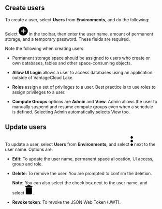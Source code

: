 
## Create users


To create a user, select **Users** from **Environments**, and do the following:

Select !["](Images/ebt1659745488877.svg) in the toolbar, then enter the user name, amount of permanent storage, and a temporary password. These fields are required.

Note the following when creating users:

-   Permanent storage space should be assigned to users who create or own databases, tables and other space-consuming objects.

-   **Allow UI Login** allows a user to access databases using an application outside of VantageCloud Lake.

-   **Roles** assign a set of privileges to a user. Best practice is to use roles to assign privileges to a user.

-   **Compute Groups** options are **Admin** and **View**. Admin allows the user to manually suspend and resume compute groups even when a schedule is defined. Selecting Admin automatically selects View too.


## Update users


To update a user, select **Users** from **Environments**, and select ![""](Images/zsz1597101912145.svg) next to the user name. Options are:

-   **Edit**: To update the user name, permanent space allocation, UI access, group and role.

-   **Delete**: To remove the user. You are prompted to confirm the deletion.

    **Note:** You can also select the check box next to the user name, and select ![""](Images/bqw1546981365016.svg).

-   **Revoke token**: To revoke the JSON Web Token (JWT).


